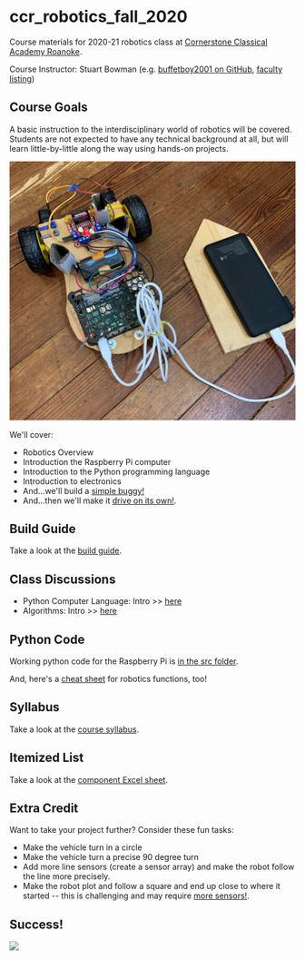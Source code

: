 # ccr_robotics_fall_2020

Course materials for 2020-21 robotics class at [Cornerstone Classical Academy Roanoke](https://cornerstoneclassicalroanoke.org/).

Course Instructor: Stuart Bowman (e.g. [buffetboy2001 on GitHub](https://github.com/buffetboy2001), [faculty listing](https://cornerstoneclassicalroanoke.org/stuart-bowman))

## Course Goals

A basic instruction to the interdisciplinary world of robotics will be covered. Students are not expected to have any technical background at all, but will learn little-by-little along the way using hands-on projects.

![](resources/pics/vehicle_battery_on_floor.jpg)

We'll cover:

* Robotics Overview
* Introduction the Raspberry Pi computer
* Introduction to the Python programming language
* Introduction to electronics
* And...we'll build a [simple buggy!](https://projects.raspberrypi.org/en/projects/build-a-buggy)
* And...then we'll make it [drive on its own!](https://projects.raspberrypi.org/en/projects/rpi-python-line-following).

## Build Guide

Take a look at the [build guide](./resources/build_guide.md).

## Class Discussions

* Python Computer Language: Intro >> [here](./resources/slides_python_intro.slides.html)
* Algorithms: Intro >> [here](./resources/slides_algorithms_intro.slides.html)

## Python Code

Working python code for the Raspberry Pi is [in the src folder](./src/CodeReadme.md).

And, here's a [cheat sheet](./resources/robotics_cheat_sheet.md) for robotics functions, too!

## Syllabus

Take a look at the [course syllabus](./resources/syllabus.md).

## Itemized List

Take a look at the [component Excel sheet](./resources/component_sheet.xlsx).

## Extra Credit

Want to take your project further? Consider these fun tasks:

* Make the vehicle turn in a circle
* Make the vehicle turn a precise 90 degree turn
* Add more line sensors (create a sensor array) and make the robot follow the line more precisely.
* Make the robot plot and follow a square and end up close to where it started -- this is challenging and may require [more sensors!](https://www.raspberrypi.org/products/sense-hat/).

## Success!

![](resources/pics/working_robot.gif)

